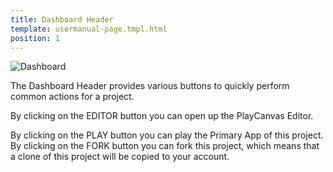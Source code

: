 ```yaml
---
title: Dashboard Header
template: usermanual-page.tmpl.html
position: 1
---
```


![Dashboard][1]

The Dashboard Header provides various buttons to quickly perform common actions for a project.

By clicking on the EDITOR button you can open up the PlayCanvas Editor.

By clicking on the PLAY button you can play the Primary App of this project. By clicking on the FORK button you can fork this project, which means that a clone of this project will be copied to your account.

[1]: /images/platform/dashboard_header.png
